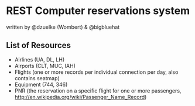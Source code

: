 # REST Computer reservations system
written by @dzuelke (Wombert) & @bigbluehat

## List of Resources
* Airlines (UA, DL, LH)
* Airports (CLT, MUC, IAH)
* Flights (one or more records per individual connection per day, also contains seatmap)
* Equipment (744, 346)
* PNR (the reservation on a specific flight for one or more passengers, http://en.wikipedia.org/wiki/Passenger_Name_Record)

